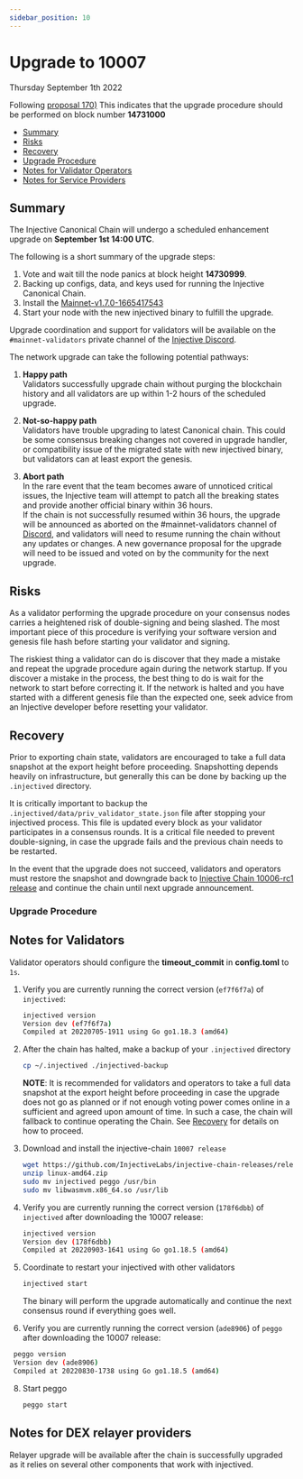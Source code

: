 ```yaml
---
sidebar_position: 10
---
```

   
# Upgrade to 10007
Thursday September 1th 2022

Following [proposal 170)](https://hub.injective.network/proposals/170/)
This indicates that the upgrade procedure should be performed on block number **14731000**

 - [Summary](#summary)
  - [Risks](#risks)
  - [Recovery](#recovery)
  - [Upgrade Procedure](#upgrade-procedure)
  - [Notes for Validator Operators](##notes-for-validator-operators)
  - [Notes for Service Providers](##notes-for-DEX-relayer-providers)

## Summary

The Injective Canonical Chain will undergo a scheduled enhancement upgrade on **September 1st 14:00 UTC**.

The following is a short summary of the upgrade steps:

1. Vote and wait till the node panics at block height **14730999**.
2. Backing up configs, data, and keys used for running the Injective Canonical Chain.
3. Install the [Mainnet-v1.7.0-1665417543](https://github.com/InjectiveLabs/injective-chain-releases/releases/tag/v1.7.0-1665417543)
4. Start your node with the new injectived binary to fulfill the upgrade.

Upgrade coordination and support for validators will be available on the `#mainnet-validators` private channel of the [Injective Discord](https://discord.gg/injective).

The network upgrade can take the following potential pathways:
1. **Happy path**  
Validators successfully upgrade chain without purging the blockchain history and all validators are up within 1-2 hours of the scheduled upgrade.

2. **Not-so-happy path**  
Validators have trouble upgrading to latest Canonical chain. This could be some consensus breaking changes not covered in upgrade handler, or compatibility issue of the migrated state with new injectived binary, but validators can at least export the genesis.

3. **Abort path**  
In the rare event that the team becomes aware of unnoticed critical issues, the Injective team will attempt to patch all the breaking states and provide another official binary within 36 hours.  
If the chain is not successfully resumed within 36 hours, the upgrade will be announced as aborted on the #mainnet-validators channel of [Discord](https://discord.gg/injective), and validators will need to resume running the chain without any updates or changes. A new governance proposal for the upgrade will need to be issued and voted on by the community for the next upgrade.

## Risks

As a validator performing the upgrade procedure on your consensus nodes carries a heightened risk of
double-signing and being slashed. The most important piece of this procedure is verifying your
software version and genesis file hash before starting your validator and signing.

The riskiest thing a validator can do is discover that they made a mistake and repeat the upgrade
procedure again during the network startup. If you discover a mistake in the process, the best thing
to do is wait for the network to start before correcting it. If the network is halted and you have
started with a different genesis file than the expected one, seek advice from an Injective developer
before resetting your validator.

## Recovery

Prior to exporting chain state, validators are encouraged to take a full data snapshot at the
export height before proceeding. Snapshotting depends heavily on infrastructure, but generally this
can be done by backing up the `.injectived` directory.

It is critically important to backup the `.injectived/data/priv_validator_state.json` file after stopping your injectived process. This file is updated every block as your validator participates in a consensus rounds. It is a critical file needed to prevent double-signing, in case the upgrade fails and the previous chain needs to be restarted.

In the event that the upgrade does not succeed, validators and operators must restore the snapshot and downgrade back to [Injective Chain 10006-rc1 release](https://github.com/InjectiveLabs/injective-chain-releases/releases/download/v1.6.0-1656650662/linux-amd64.zip) and continue the chain until next upgrade announcement.

### Upgrade Procedure

## Notes for Validators
Validator operators should configure the **timeout_commit** in **config.toml** to `1s`.

1. Verify you are currently running the correct version (`ef7f6f7a`) of `injectived`:
   ```bash
   injectived version
   Version dev (ef7f6f7a)
   Compiled at 20220705-1911 using Go go1.18.3 (amd64)
   ```

2. After the chain has halted, make a backup of your `.injectived` directory
    ```bash
    cp ~/.injectived ./injectived-backup
    ```
    **NOTE**: It is recommended for validators and operators to take a full data snapshot at the export
    height before proceeding in case the upgrade does not go as planned or if not enough voting power
    comes online in a sufficient and agreed upon amount of time. In such a case, the chain will fallback
    to continue operating the Chain. See [Recovery](#recovery) for details on how to proceed.

3. Download and install the injective-chain `10007 release`
   ```bash
   wget https://github.com/InjectiveLabs/injective-chain-releases/releases/download/v1.7.0-1665417543/linux-amd64.zip
   unzip linux-amd64.zip
   sudo mv injectived peggo /usr/bin
   sudo mv libwasmvm.x86_64.so /usr/lib
   ```

4. Verify you are currently running the correct version (`178f6dbb`) of `injectived` after downloading the 10007 release:
    ```bash
   injectived version
   Version dev (178f6dbb)
   Compiled at 20220903-1641 using Go go1.18.5 (amd64)
   ```

5. Coordinate to restart your injectived with other validators
   ```bash
   injectived start
   ```
   The binary will perform the upgrade automatically and continue the next consensus round if everything goes well.

6. Verify you are currently running the correct version (`ade8906`) of `peggo` after downloading the 10007 release:
  ```bash
   peggo version
   Version dev (ade8906)
   Compiled at 20220830-1738 using Go go1.18.5 (amd64)
   ```
8. Start peggo
   ```bash
   peggo start
   ```   

## Notes for DEX relayer providers
Relayer upgrade will be available after the chain is successfully upgraded as it relies on several other components that work with injectived.